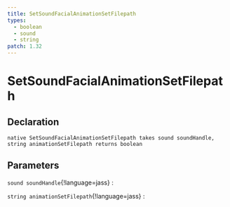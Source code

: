 ```yaml
---
title: SetSoundFacialAnimationSetFilepath
types:
  - boolean
  - sound
  - string
patch: 1.32
---
```


# SetSoundFacialAnimationSetFilepath

## Declaration

```jass
native SetSoundFacialAnimationSetFilepath takes sound soundHandle, string animationSetFilepath returns boolean
```

## Parameters
`sound soundHandle`{!language=jass}
: 

`string animationSetFilepath`{!language=jass}
: 
